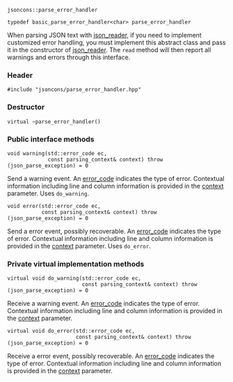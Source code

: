     jsoncons::parse_error_handler

    typedef basic_parse_error_handler<char> parse_error_handler

When parsing JSON text with [json_reader](json_reader), if you need to implement
customized error handling, you must implement this abstract class
and pass it in the constructor of [json_reader](json_reader). The `read` method 
will then report all warnings and errors through this interface.

### Header

    #include "jsoncons/parse_error_handler.hpp"

### Destructor

    virtual ~parse_error_handler()

### Public interface methods

    void warning(std::error_code ec,
                 const parsing_context& context) throw (json_parse_exception) = 0
Send a warning event. An [error_code](JSON%20parser%20error%20codes) indicates the type of error. Contextual information including
line and column information is provided in the [context](parsing_context) parameter. Uses `do_warning`.

    void error(std::error_code ec,
               const parsing_context& context) throw (json_parse_exception) = 0
Send a error event, possibly recoverable. An [error_code](JSON%20parser%20error%20codes) indicates the type of error. Contextual information including
line and column information is provided in the [context](parsing_context) parameter.  Uses `do_error`.

### Private virtual implementation methods

    virtual void do_warning(std::error_code ec,
                            const parsing_context& context) throw (json_parse_exception) = 0
Receive a warning event. An [error_code](JSON%20parser%20error%20codes) indicates the type of error. Contextual information including
line and column information is provided in the [context](parsing_context) parameter.

    virtual void do_error(std::error_code ec,
                          const parsing_context& context) throw (json_parse_exception) = 0
Receive a error event, possibly recoverable. An [error_code](JSON%20parser%20error%20codes) indicates the type of error. Contextual information including
line and column information is provided in the [context](parsing_context) parameter. 
    

